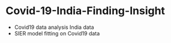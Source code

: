# Covid-19-India-Finding-Insight
- Covid19 data analysis India data
- SIER model fitting on Covid19 data
